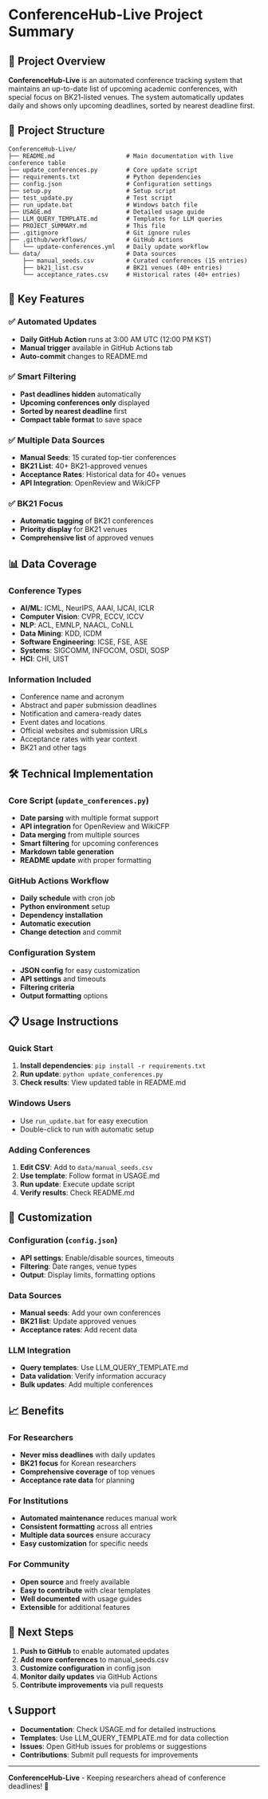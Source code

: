 # ConferenceHub-Live Project Summary

## 🎯 Project Overview

**ConferenceHub-Live** is an automated conference tracking system that maintains an up-to-date list of upcoming academic conferences, with special focus on BK21-listed venues. The system automatically updates daily and shows only upcoming deadlines, sorted by nearest deadline first.

## 📁 Project Structure

```
ConferenceHub-Live/
├── README.md                    # Main documentation with live conference table
├── update_conferences.py        # Core update script
├── requirements.txt             # Python dependencies
├── config.json                  # Configuration settings
├── setup.py                     # Setup script
├── test_update.py               # Test script
├── run_update.bat               # Windows batch file
├── USAGE.md                     # Detailed usage guide
├── LLM_QUERY_TEMPLATE.md        # Templates for LLM queries
├── PROJECT_SUMMARY.md           # This file
├── .gitignore                   # Git ignore rules
├── .github/workflows/           # GitHub Actions
│   └── update-conferences.yml   # Daily update workflow
└── data/                        # Data sources
    ├── manual_seeds.csv         # Curated conferences (15 entries)
    ├── bk21_list.csv            # BK21 venues (40+ entries)
    └── acceptance_rates.csv     # Historical rates (40+ entries)
```

## 🚀 Key Features

### ✅ Automated Updates
- **Daily GitHub Action** runs at 3:00 AM UTC (12:00 PM KST)
- **Manual trigger** available in GitHub Actions tab
- **Auto-commit** changes to README.md

### ✅ Smart Filtering
- **Past deadlines hidden** automatically
- **Upcoming conferences only** displayed
- **Sorted by nearest deadline** first
- **Compact table format** to save space

### ✅ Multiple Data Sources
- **Manual Seeds**: 15 curated top-tier conferences
- **BK21 List**: 40+ BK21-approved venues
- **Acceptance Rates**: Historical data for 40+ venues
- **API Integration**: OpenReview and WikiCFP

### ✅ BK21 Focus
- **Automatic tagging** of BK21 conferences
- **Priority display** for BK21 venues
- **Comprehensive list** of approved venues

## 📊 Data Coverage

### Conference Types
- **AI/ML**: ICML, NeurIPS, AAAI, IJCAI, ICLR
- **Computer Vision**: CVPR, ECCV, ICCV
- **NLP**: ACL, EMNLP, NAACL, CoNLL
- **Data Mining**: KDD, ICDM
- **Software Engineering**: ICSE, FSE, ASE
- **Systems**: SIGCOMM, INFOCOM, OSDI, SOSP
- **HCI**: CHI, UIST

### Information Included
- Conference name and acronym
- Abstract and paper submission deadlines
- Notification and camera-ready dates
- Event dates and locations
- Official websites and submission URLs
- Acceptance rates with year context
- BK21 and other tags

## 🛠️ Technical Implementation

### Core Script (`update_conferences.py`)
- **Date parsing** with multiple format support
- **API integration** for OpenReview and WikiCFP
- **Data merging** from multiple sources
- **Smart filtering** for upcoming conferences
- **Markdown table generation**
- **README update** with proper formatting

### GitHub Actions Workflow
- **Daily schedule** with cron job
- **Python environment** setup
- **Dependency installation**
- **Automatic execution**
- **Change detection** and commit

### Configuration System
- **JSON config** for easy customization
- **API settings** and timeouts
- **Filtering criteria**
- **Output formatting** options

## 📋 Usage Instructions

### Quick Start
1. **Install dependencies**: `pip install -r requirements.txt`
2. **Run update**: `python update_conferences.py`
3. **Check results**: View updated table in README.md

### Windows Users
- Use `run_update.bat` for easy execution
- Double-click to run with automatic setup

### Adding Conferences
1. **Edit CSV**: Add to `data/manual_seeds.csv`
2. **Use template**: Follow format in USAGE.md
3. **Run update**: Execute update script
4. **Verify results**: Check README.md

## 🔧 Customization

### Configuration (`config.json`)
- **API settings**: Enable/disable sources, timeouts
- **Filtering**: Date ranges, venue types
- **Output**: Display limits, formatting options

### Data Sources
- **Manual seeds**: Add your own conferences
- **BK21 list**: Update approved venues
- **Acceptance rates**: Add recent data

### LLM Integration
- **Query templates**: Use LLM_QUERY_TEMPLATE.md
- **Data validation**: Verify information accuracy
- **Bulk updates**: Add multiple conferences

## 📈 Benefits

### For Researchers
- **Never miss deadlines** with daily updates
- **BK21 focus** for Korean researchers
- **Comprehensive coverage** of top venues
- **Acceptance rate data** for planning

### For Institutions
- **Automated maintenance** reduces manual work
- **Consistent formatting** across all entries
- **Multiple data sources** ensure accuracy
- **Easy customization** for specific needs

### For Community
- **Open source** and freely available
- **Easy to contribute** with clear templates
- **Well documented** with usage guides
- **Extensible** for additional features

## 🎯 Next Steps

1. **Push to GitHub** to enable automated updates
2. **Add more conferences** to manual_seeds.csv
3. **Customize configuration** in config.json
4. **Monitor daily updates** via GitHub Actions
5. **Contribute improvements** via pull requests

## 📞 Support

- **Documentation**: Check USAGE.md for detailed instructions
- **Templates**: Use LLM_QUERY_TEMPLATE.md for data collection
- **Issues**: Open GitHub issues for problems or suggestions
- **Contributions**: Submit pull requests for improvements

---

**ConferenceHub-Live** - Keeping researchers ahead of conference deadlines! 🚀
